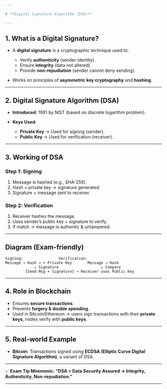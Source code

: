 ```yaml
---

# **Digital Signature Algorithm (DSA)**

---
```


## **1. What is a Digital Signature?**

* A **digital signature** is a cryptographic technique used to:

  * Verify **authenticity** (sender identity).
  * Ensure **integrity** (data not altered).
  * Provide **non-repudiation** (sender cannot deny sending).
* Works on principles of **asymmetric key cryptography** and **hashing**.

---

## **2. Digital Signature Algorithm (DSA)**

* **Introduced**: 1991 by NIST (based on discrete logarithm problem).
* **Keys Used**:

  * **Private Key** → Used for signing (sender).
  * **Public Key** → Used for verification (receiver).

---

## **3. Working of DSA**

### **Step 1: Signing**

1. Message is hashed (e.g., SHA-256).
2. Hash + private key → signature generated.
3. Signature + message sent to receiver.

### **Step 2: Verification**

1. Receiver hashes the message.
2. Uses sender’s public key + signature to verify.
3. If match → message is authentic & untampered.

---

## **Diagram (Exam-friendly)**

```
Signing:                Verification:
Message → Hash → + Private Key       Message → Hash
             ↓ Signature                   ↓ Compare
         [Send Msg + Signature] → Receiver uses Public Key
```

---

## **4. Role in Blockchain**

* Ensures **secure transactions**.
* Prevents **forgery & double spending**.
* Used in Bitcoin/Ethereum → users sign transactions with their **private keys**, nodes verify with **public keys**.

---

## **5. Real-world Example**

* **Bitcoin**: Transactions signed using **ECDSA (Elliptic Curve Digital Signature Algorithm)**, a variant of DSA.

---

✅ **Exam Tip Mnemonic:**
**“DSA = Data Security Assured → Integrity, Authenticity, Non-repudiation.”**

---
